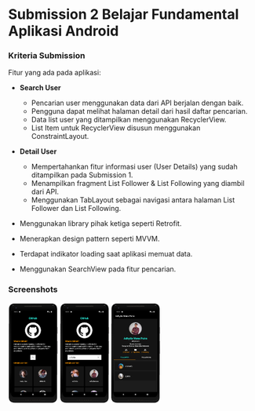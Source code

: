 # Submission 2 Belajar Fundamental Aplikasi Android
### Kriteria Submission
Fitur yang ada pada aplikasi:
* **Search User**
  * Pencarian user menggunakan data dari API berjalan dengan baik.
  * Pengguna dapat melihat halaman detail dari hasil daftar pencarian.
  * Data list user yang ditampilkan menggunakan RecyclerView.
  * List Item untuk RecyclerView disusun menggunakan ConstraintLayout.

* **Detail User**
  * Mempertahankan fitur informasi user (User Details) yang sudah ditampilkan pada Submission 1.
  * Menampilkan fragment List Follower & List Following yang diambil dari API.
  * Menggunakan TabLayout sebagai navigasi antara halaman List Follower dan List Following.
  
* Menggunakan library pihak ketiga seperti Retrofit.
* Menerapkan design pattern seperti MVVM.
* Terdapat indikator loading saat aplikasi memuat data.
* Menggunakan SearchView pada fitur pencarian.


### Screenshots
[<img src="screenshots/Screenshot_1.png" alt="list user" width="20%" />](screenshot/Screenshot_1.png)
[<img src="screenshots/Screenshot_2.png" alt="search result" width="20%" />](screenshot/Screenshot_2.png)
[<img src="screenshots/Screenshot_3.png" alt="detail user" width="20%" />](screenshot/Screenshot_3.png)
